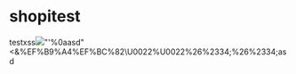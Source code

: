 # shopitest
testxss<img src=x onerror=alert(1)>"'%0aasd&quot;&lt;&amp;%EF%B9%A4%EF%BC%82\U0022%U0022%26%2334;%26%2334;asd
